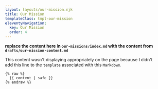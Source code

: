 ```yaml
---
layout: layouts/our-mission.njk
title: Our Mission
templateClass: tmpl-our-mission
eleventyNavigation:
  key: Our Mission
  order: 4
---
```



**replace the content here in `our-missions/index.md` with the content from `drafts/our-mission-content.md`**

This content wasn't displaying appropriately on the page because I didn't add this line to the `template` associated with this `Markdown`.

```
{% raw %}
  {{ content | safe }}
{% endraw %}

```


